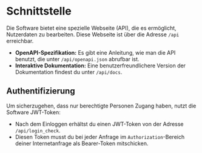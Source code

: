 # Schnittstelle

Die Software bietet eine spezielle Webseite (API), die es ermöglicht, Nutzerdaten zu bearbeiten. Diese Webseite ist über die Adresse `/api` erreichbar.

- **OpenAPI-Spezifikation:** Es gibt eine Anleitung, wie man die API benutzt, die unter `/api/openapi.json` abrufbar ist.
- **Interaktive Dokumentation:** Eine benutzerfreundlichere Version der Dokumentation findest du unter `/api/docs`.

## Authentifizierung

Um sicherzugehen, dass nur berechtigte Personen Zugang haben, nutzt die Software JWT-Token:

- Nach dem Einloggen erhältst du einen JWT-Token von der Adresse `/api/login_check`.
- Diesen Token musst du bei jeder Anfrage im `Authorization`-Bereich deiner Internetanfrage als Bearer-Token mitschicken.